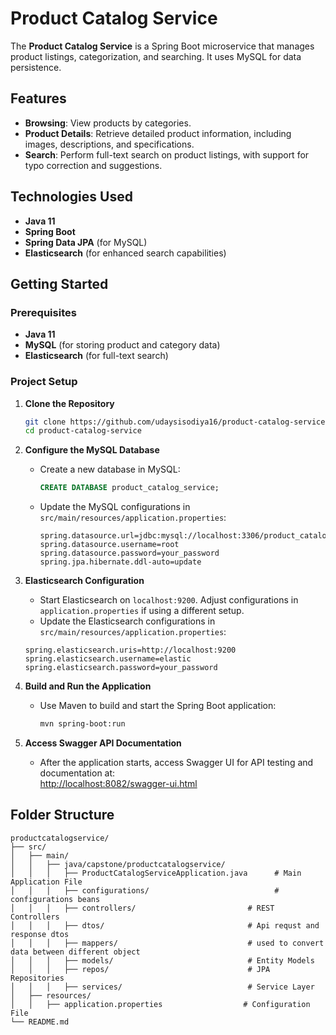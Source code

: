 # Product Catalog Service

The **Product Catalog Service** is a Spring Boot microservice that manages product listings, categorization, and
searching. It uses MySQL for data persistence.

## Features

- **Browsing**: View products by categories.
- **Product Details**: Retrieve detailed product information, including images, descriptions, and specifications.
- **Search**: Perform full-text search on product listings, with support for typo correction and suggestions.

## Technologies Used

- **Java 11**
- **Spring Boot**
- **Spring Data JPA** (for MySQL)
- **Elasticsearch** (for enhanced search capabilities)

## Getting Started

### Prerequisites

- **Java 11**
- **MySQL** (for storing product and category data)
- **Elasticsearch** (for full-text search)

### Project Setup

1. **Clone the Repository**
   ```bash
   git clone https://github.com/udaysisodiya16/product-catalog-service.git
   cd product-catalog-service
   ```

2. **Configure the MySQL Database**
    - Create a new database in MySQL:
      ```sql
      CREATE DATABASE product_catalog_service;
      ```
    - Update the MySQL configurations in `src/main/resources/application.properties`:
      ```properties
      spring.datasource.url=jdbc:mysql://localhost:3306/product_catalog_service
      spring.datasource.username=root
      spring.datasource.password=your_password
      spring.jpa.hibernate.ddl-auto=update
      ```

3. **Elasticsearch Configuration**
    - Start Elasticsearch on `localhost:9200`. Adjust configurations in `application.properties` if using a different
      setup.
    - Update the Elasticsearch configurations in `src/main/resources/application.properties`:
   ```properties
   spring.elasticsearch.uris=http://localhost:9200
   spring.elasticsearch.username=elastic
   spring.elasticsearch.password=your_password
   ```

4. **Build and Run the Application**
    - Use Maven to build and start the Spring Boot application:
      ```bash
      mvn spring-boot:run
      ```

5. **Access Swagger API Documentation**
    - After the application starts, access Swagger UI for API testing and documentation at:  
      [http://localhost:8082/swagger-ui.html](http://localhost:8082/swagger-ui.html)

## Folder Structure

```
productcatalogservice/
├── src/
│   ├── main/
│   │   ├── java/capstone/productcatalogservice/
│   │   │   ├── ProductCatalogServiceApplication.java      # Main Application File
│   │   │   ├── configurations/                            # configurations beans
│   │   │   ├── controllers/                         # REST Controllers
│   │   │   ├── dtos/                                # Api requst and response dtos
│   │   │   ├── mappers/                             # used to convert data between different object
│   │   │   ├── models/                              # Entity Models
│   │   │   ├── repos/                               # JPA Repositories
│   │   │   ├── services/                            # Service Layer
│   ├── resources/
│   │   ├── application.properties                  # Configuration File
└── README.md

```
